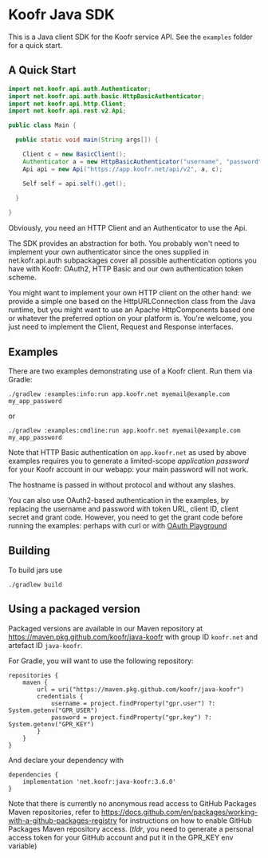 # Koofr Java SDK

This is a Java client SDK for the Koofr service API. See the `examples` folder for a quick start.


## A Quick Start

```java
import net.koofr.api.auth.Authenticator;
import net.koofr.api.auth.basic.HttpBasicAuthenticator;
import net.koofr.api.http.Client;
import net.koofr.api.rest.v2.Api;

public class Main {

  public static void main(String args[]) {

    Client c = new BasicClient();
    Authenticator a = new HttpBasicAuthenticator("username", "password");
    Api api = new Api("https://app.koofr.net/api/v2", a, c);

    Self self = api.self().get();
    
  }

}
```

Obviously, you need an HTTP Client and an Authenticator to use the Api. 

The SDK provides an abstraction for both. You probably won't need to implement your
own authenticator since the ones supplied in net.kofr.api.auth subpackages cover all
possible authentication options you have with Koofr: OAuth2, HTTP Basic and our own
authentication token scheme.

You might want to implement your own HTTP client on the other hand: we provide a simple one
based on the HttpURLConnection class from the Java runtime, but you might want to use an
Apache HttpComponents based one or whatever the preferred option on your platform is.
You're welcome, you just need to implement the Client, Request and Response interfaces.


## Examples

There are two examples demonstrating use of a Koofr client. Run them via Gradle: 

    ./gradlew :examples:info:run app.koofr.net myemail@example.com my_app_password

or

    ./gradlew :examples:cmdline:run app.koofr.net myemail@example.com my_app_password

Note that HTTP Basic authentication on `app.koofr.net` as used by above examples requires you to
generate a limited-scope *application password* for your Koofr account in our webapp: your main
password will not work.

The hostname is passed in without protocol and without any slashes.

You can also use OAuth2-based authentication in the examples, by replacing the username and
password with token URL, client ID, client secret and grant code. However, you need to get
the grant code before running the examples: perhaps with curl or with
[OAuth Playground](https://developers.google.com/oauthplayground/)


## Building

To build jars use

    ./gradlew build


## Using a packaged version

Packaged versions are available in our Maven repository at
https://maven.pkg.github.com/koofr/java-koofr with group ID `koofr.net` and
artefact ID `java-koofr`.

For Gradle, you will want to use the following repository:

```
repositories {
    maven {
        url = uri("https://maven.pkg.github.com/koofr/java-koofr")
        credentials {
            username = project.findProperty("gpr.user") ?: System.getenv("GPR_USER")
            password = project.findProperty("gpr.key") ?: System.getenv("GPR_KEY")
        }
    }
}
```

And declare your dependency with

```
dependencies {
    implementation 'net.koofr:java-koofr:3.6.0'
}
```

Note that there is currently no anonymous read access to GitHub Packages Maven repositories, refer
to https://docs.github.com/en/packages/working-with-a-github-packages-registry for instructions
on how to enable GitHub Packages Maven repository access. (*tldr*, you need to generate a personal
access token for your GitHub account and put it in the GPR_KEY env variable)
